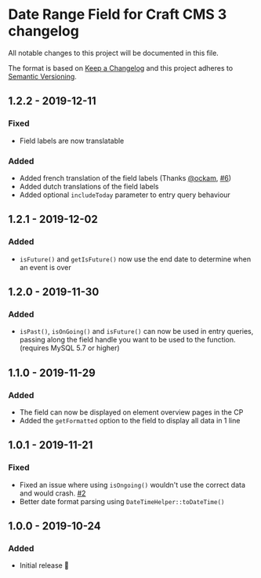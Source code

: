 # Date Range Field for Craft CMS 3 changelog

All notable changes to this project will be documented in this file.

The format is based on [Keep a Changelog](http://keepachangelog.com/) and this project adheres to [Semantic Versioning](http://semver.org/).


## 1.2.2 - 2019-12-11
### Fixed
- Field labels are now translatable

### Added
- Added french translation of the field labels (Thanks [@ockam](https://github.com/ockam), [#6](https://github.com/studioespresso/craft-date-range/issues/6))
- Added dutch translations of the field labels 
- Added optional `includeToday` parameter to entry query behaviour

## 1.2.1 - 2019-12-02
### Added
- ``isFuture()`` and ``getIsFuture()`` now use the end date to determine when an event is over

## 1.2.0 - 2019-11-30
### Added
- ``isPast()``, ``isOnGoing()`` and ``isFuture()`` can now be used in entry queries, passing along the field handle you want to be used to the function. (requires MySQL 5.7 or higher)


## 1.1.0 - 2019-11-29
### Added
- The field can now be displayed on element overview pages in the CP
- Added the `getFormatted` option to the field to display all data in 1 line 

## 1.0.1 - 2019-11-21
### Fixed 
- Fixed an issue where using `isOngoing()` wouldn't use the correct data and would crash. [#2](https://github.com/studioespresso/craft-date-range/issues/2)
- Better date format parsing using ``DateTimeHelper::toDateTime()``

## 1.0.0 - 2019-10-24
### Added
- Initial release 🎉
